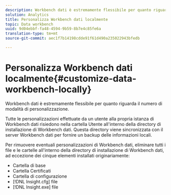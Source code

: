 ```yaml
---
description: Workbench dati è estremamente flessibile per quanto riguarda il numero di modalità di personalizzazione.
solution: Analytics
title: Personalizza Workbench dati localmente
topic: Data workbench
uuid: 9d04ebbf-fa48-4594-9b59-8b7e4c85fe6a
translation-type: tm+mt
source-git-commit: aec1f7b14198cdde91f61d490a235022943bfedb

---
```



# Personalizza Workbench dati localmente{#customize-data-workbench-locally}

Workbench dati è estremamente flessibile per quanto riguarda il numero di modalità di personalizzazione.

Tutte le personalizzazioni effettuate da un utente alla propria istanza di Workbench dati risiedono nella cartella Utente all&#39;interno della directory di installazione di Workbench dati. Questa directory viene sincronizzata con il server Workbench dati per fornire un backup delle informazioni locali.

Per rimuovere eventuali personalizzazioni di Workbench dati, eliminare tutti i file e le cartelle all&#39;interno della directory di installazione di Workbench dati, ad eccezione dei cinque elementi installati originariamente:

* Cartella di base
* Cartella Certificati
* Cartella di configurazione
* [!DNL Insight.cfg] file
* [!DNL Insight.exe] file

